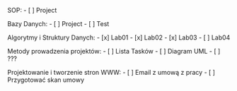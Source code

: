 SOP:
	- [ ] Project

Bazy Danych:
	- [ ] Project
	- [ ] Test

Algorytmy i Struktury Danych:
	- [x] Lab01
	- [x] Lab02
	- [x] Lab03
	- [ ] Lab04

Metody prowadzenia projektów:
	- [ ] Lista Tasków
	- [ ] Diagram UML
	- [ ] ???

Projektowanie i tworzenie stron WWW:
	- [ ] Email z umową z pracy
		- [ ] Przygotować skan umowy
